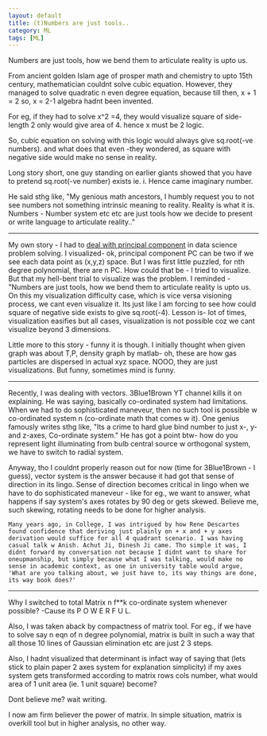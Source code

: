 ```yaml
---
layout: default
title: (t)Numbers are just tools..
category: ML
tags: [ML]
---
```


Numbers are just tools, how we bend them to articulate reality is upto us.

From ancient golden Islam age of prosper math and chemistry to upto 15th century, mathematician couldnt solve cubic equation.
However, they managed to solve quadratic n even degree equation, because till then, x + 1 = 2 so, x = 2-1 algebra hadnt been invented.

For eg, if they had to solve x^2 =4, they would visualize square of side-length 2 only would give area of 4. hence x must be 2 logic.

So, cubic equation on solving with this logic would always give sq.root(-ve numbers). and what does that even -they wondered, as square with negative side would make no sense in reality.

Long story short, one guy standing on earlier giants showed that you have to pretend sq.root(-ve number) exists ie. i. Hence came imaginary number.

He said sthg like, "My genious math ancestors, I humbly request you to not see numbers not something intrinsic meaning to reality. Reality is what it is. Numbers - Number system etc etc are just tools how we decide to present or write language to articulate reality.."

---
My own story - I had to [deal with principal component](https://stats.stackexchange.com/questions/2691/making-sense-of-principal-component-analysis-eigenvectors-eigenvalues) in data science problem solving. I visualized- ok, principal component PC can be two if we see each data point as (x,y,z) space. But I was first little puzzled, for nth degree polynomial, there are n PC. How could that be - I tried to visualize. But that my hell-bent trial to visualize was the problem. I reminded - "Numbers are just tools, how we bend them to articulate reality is upto us. On this my visualization difficulty case, which is vice versa visioning process, we cant even visualize it. Its just like I am forcing to see how could square of negative side exists to give sq.root(-4). Lesson is- lot of times, visualization easifies but all cases, visualization is not possible coz we cant visualize beyond 3 dimensions. 

Little more to this story - funny it is though. I initially thought when given graph was about T,P, density graph by matlab- oh, these are how gas particles are dispersed in actual xyz space. NOOO, they are just visualizations. But funny, sometimes mind is funny.

---
Recently, I was dealing with vectors. 3Blue1Brown YT channel kills it on explaining. He was saying, basically co-ordinated system had limitations. When we had to do sophisticated maneveur, then no such tool is possible w co-ordinated system n (co-ordinate math that comes w it). One genius famously writes sthg like, "Its a crime to hard glue bind number to just x-, y- and z-axes, Co-ordinate system." He has got a point btw- how do you represent light illuminating from bulb central source w orthogonal system, we have to switch to radial system.

Anyway, tho I couldnt properly reason out for now (time for 3Blue1Brown - I guess), vector system is the answer because it had got that sense of direction in its lingo. Sense of direction becomes critical in lingo when we have to do sophisticated maneveur - like for eg., we want to answer, what happens if say system's axes rotates by 90 deg or gets skewed. Believe me, such skewing, rotating needs to be done for higher analysis.

```
Many years ago, in College, I was intrigued by how Rene Descartes found confidence that deriving just plainly on + x and + y axes derivation would suffice for all 4 quadrant scenario. I was having casual talk w Anish. Achut Ji, Dinesh Ji came. Tho simple it was, I didnt forward my conversation not because I didnt want to share for oneupmanship, but simply because what I was talking, would make no sense in academic context, as one in university table would argue, 'What are you talking about, we just have to, its way things are done, its way book does?'
```
---
Why I switched to total Matrix n f**k co-ordinate system whenever possible? 
-Cause its P O W E R F U L.

Also, I was taken aback by compactness of matrix tool. For eg., if we have to solve say n eqn of n degree polynomial, matrix is built in such a way that all those 10 lines of Gaussian elimination etc are just 2 3 steps.

Also, I hadnt visualized that determinant is infact way of saying that (lets stick to plain paper 2 axes system for explanation simplicity) if 
my axes system gets transformed according to matrix rows cols number, what would area of 1 unit area (ie. 1 unit square) become?

Dont believe me? wait writing.

I now am firm believer the power of matrix. In simple situation, matrix is overkill tool but in higher analysis, no other way.

